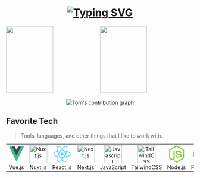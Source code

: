 <h1 align="center">
  <a href="https://git.io/typing-svg">
    <img src="https://readme-typing-svg.demolab.com?font=Fira+Code&pause=1000&width=435&lines=Hello+there+%F0%9F%91%8B;I'm+a+FE+developer+who+loves+to+code+%F0%9F%A7%91%E2%80%8D%F0%9F%92%BB" alt="Typing SVG" />
    </a>
</h1>

<a href="https://www.thomasbell.dev/"><img height="180px" width="50%" src="https://github-readme-stats.vercel.app/api?username=TomBell95&count_private=true&hide_border=true&show_icons=true&theme=react" /><!-- wi*quL3fcV --><img height="180px" width="50%" src="https://github-readme-streak-stats.herokuapp.com?user=TomBell95&theme=react&hide_border=true&date_format=j%20M%5B%20Y%5D" /></a>

<p align="center">
  <a target="_blank" rel="noopener noreferrer" href="https://activity-graph.herokuapp.com/graph?username=TomBell95&amp;theme=react-dark">
    <img 
         src="https://github-readme-activity-graph.cyclic.app/graph?username=TomBell95&theme=react" 
         alt="Tom's contribution graph" 
         data-canonical-src="https://activity-graph.herokuapp.com/graph?username=TomBell95&amp;theme=react-dark" 
         style="max-width: 100%;"
       >
  </a>
</p>

<h2 align="left" id="macropower-tech">Favorite Tech</h2>

> Tools, languages, and other things that I like to work with.

<table>
  <tr>
    <td align="center" width="96">
      <a href="#macropower-tech">
        <img title="Vue.js" width="48" height="48" src="https://github.com/devicons/devicon/blob/v2.15.1/icons/vuejs/vuejs-original.svg">
      </a>
      <br>Vue.js
    </td>
    <td align="center" width="96">
      <a href="#macropower-tech">
        <img title="Nuxt.js" width="48" height="48" src="https://nuxt.com/assets/design-kit/logo/icon-green.svg">        
      </a>
      <br>Nuxt.js
    </td>
    <td align="center" width="96">
      <a href="#macropower-tech">
        <img title="React.js" width="48" height="48" src="https://github.com/devicons/devicon/blob/v2.15.1/icons/react/react-original.svg">
      </a>
      <br>React.js
    </td>
    <td align="center" width="96">
      <a href="#macropower-tech">
        <img title="Next.js" width="48" height="48" src="https://simpleicons.org/icons/nextdotjs.svg">
      </a>
      <br>Next.js
    </td>
    <td align="center" width="96">
      <a href="#macropower-tech">
        <img title="Javascript" width="48" height="48" src="https://cdn.jsdelivr.net/gh/devicons/devicon/icons/javascript/javascript-original.svg">
      </a>
      <br>JavaScript
    </td>
    <td align="center" width="96">
      <a href="#macropower-tech">
        <img title="TailwindCSS" width="48" height="48" src="https://cdn.jsdelivr.net/gh/devicons/devicon/icons/tailwindcss/tailwindcss-plain.svg">
      </a>
      <br>TailwindCSS
    </td>
    <td align="center" width="96">
      <a href="#macropower-tech">
        <img title="Node.js" width="48" height="48" src="https://github.com/devicons/devicon/blob/v2.15.1/icons/nodejs/nodejs-original.svg">
      </a>
      <br>Node.js
    </td>
    <td align="center" width="96">
      <a href="#macropower-tech">
        <img title="Python" width="48" height="48" src="https://github.com/devicons/devicon/blob/v2.15.1/icons/python/python-original.svg">
      </a>
      <br>Python
    </td>
    <td align="center" width="96">
      <a href="#macropower-tech">
        <img title="MongoDB" width="48" height="48" src="https://github.com/devicons/devicon/blob/v2.15.1/icons/mongodb/mongodb-original.svg">
      </a>
      <br>MongoDB
    </td>
    <td align="center" width="96">
      <a href="#macropower-tech">
        <img title="Firebase" width="48" height="48" src="https://github.com/devicons/devicon/blob/master/icons/firebase/firebase-plain.svg">
      </a>
      <br>Firebase
    </td>
  </tr>
</table>
